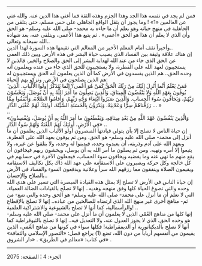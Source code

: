 ------------------------------------------------------------------------

فمن لم يجد في نفسه هذا الجد وهذا الجزم وهذه الثقة فما أغنى هذا الدين
عنه. والله غني عن العالمين «1» ! وما يجوز أن يثقل الواقع الجاهلي على حس
مسلم، حتى يتلقى من الجاهلية في منهج حياته وهو يعلم أن ما جاءه به محمد-
صلى الله عليه وسلم- هو الحق وأن الذي لا يعلم أن هذا هو الحق «أعمى» . ثم
يتبع هذا الأعمى، ويتلقى عنه، بعد شهادة الله سبحانه وتعالى..  
وأخيراً نقف أمام المعلم الأخير من المعالم التي تقيمها هذه السورة لهذا
الدين..  
إن هناك علاقة وثيقة بين الفساد الذي يصيب حياة البشر في هذه الأرض وبين
ذلك العمى عن الحق الذي جاء من عند الله لهداية البشر إلى الحق والصلاح
والخير. فالذين لا يستجيبون لعهد الله على الفطرة، ولا يستجيبون للحق الذي
جاء من عنده ويعلمون أنه وحده الحق.. هم الذين يفسدون في الأرض كما أن
الذين يعلمون أنه الحق ويستجيبون له هم الذين يصلحون في الأرض، وتزكو بهم
الحياة:  
َ فَمَنْ يَعْلَمُ أَنَّما أُنْزِلَ إِلَيْكَ مِنْ رَبِّكَ الْحَقُّ كَمَنْ هُوَ أَعْمى؟ إِنَّما يَتَذَكَّرُ أُولُوا
الْأَلْبابِ. الَّذِينَ يُوفُونَ بِعَهْدِ اللَّهِ وَلا يَنْقُضُونَ الْمِيثاقَ. وَالَّذِينَ يَصِلُونَ ما أَمَرَ
اللَّهُ بِهِ أَنْ يُوصَلَ، وَيَخْشَوْنَ رَبَّهُمْ، وَيَخافُونَ سُوءَ الْحِسابِ. وَالَّذِينَ صَبَرُوا ابْتِغاءَ
وَجْهِ رَبِّهِمْ، وَأَقامُوا الصَّلاةَ، وَأَنْفَقُوا مِمَّا رَزَقْناهُمْ سِرًّا وَعَلانِيَةً، وَيَدْرَؤُنَ
بِالْحَسَنَةِ السَّيِّئَةَ، أُولئِكَ لَهُمْ عُقْبَى الدَّارِ ... »  
..  
«وَالَّذِينَ يَنْقُضُونَ عَهْدَ اللَّهِ مِنْ بَعْدِ مِيثاقِهِ، وَيَقْطَعُونَ ما أَمَرَ اللَّهُ بِهِ أَنْ يُوصَلَ،
وَيُفْسِدُونَ فِي الْأَرْضِ، أُولئِكَ لَهُمُ اللَّعْنَةُ وَلَهُمْ سُوءُ الدَّارِ» ..  
إن حياة الناس لا تصلح إلا بأن يتولى قيادتها المبصرون أولو الألباب الذين
يعلمون أن ما أنزل إلى محمد- صلى الله عليه وسلم- هو الحق. ومن ثم يوفون
بعهد الله على الفطرة، وبعهد الله على آدم وذريته، أن يعبدوه وحده، فيدينوا
له وحده، ولا يتلقوا عن غيره، ولا يتبعوا إلا أمره ونهيه. ومن ثم يصلون ما
أمر الله به أن يوصل، ويخشون ربهم فيخافون أن يقع منهم ما نهى عنه وما
يغضبه ويخافون سوء الحساب، فيجعلون الآخرة في حسابهم في كل خالجة وكل حركة
ويصبرون على الاستقامة على عهد الله ذاك بكل تكاليف الاستقامة ويقيمون
الصلاة وينفقون مما رزقهم الله سراً وعلانية ويدفعون السوء والفساد في الأرض
بالصلاح والإحسان..  
إن حياة الناس في الأرض لا تصلح إلا بمثل هذه القيادة المبصرة التي تسير
على هدى الله وحده والتي تصوغ الحياة كلها وفق منهجه وهديه.. إنها لا تصلح
بالقيادات الضالة العمياء، التي لا تعلم أن ما أنزل على محمد- صلى الله
عليه وسلم- هو الحق وحده والتي تتبع- من ثم- مناهج أخرى غير منهج الله الذي
ارتضاه للصالحين من عباده.. إنها لا تصلح بالإقطاع والرأسمالية، كما أنها
لا تصلح بالشيوعية والاشتراكية العلمية! ..  
إنها كلها من مناهج العُمْي الذين لا يعلمون أن ما أنزل على محمد- صلى الله
عليه وسلم- هو وحده الحق، الذي لا يجوز العدول عنه، ولا التعديل فيه.. إنها
لا تصلح بالثيوقراطية كما أنها لا تصلح بالديكتاتورية أو الديمقراطية!
فكلها سواء في كونها من مناهج العُمي، الذين يقيمون من أنفسهم أرباباً من دون
الله، تضع (1) يراجع فصل: «التصور الإسلامي والثقافة» في كتاب: «معالم في
الطريق» . «دار الشروق» .

------------------------------------------------------------------------

الجزء: 4 ¦ الصفحة: 2075

